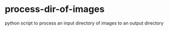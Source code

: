 # process-dir-of-images
python script to process an input directory of images to an output directory
